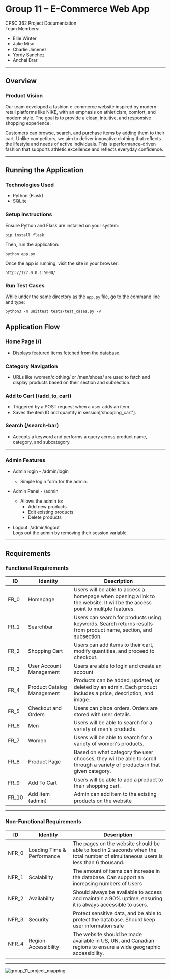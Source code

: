 
# Group 11 – E-Commerce Web App

CPSC 362 Project Documentation  
Team Members:  
- Ellie Winter  
- Jake Miso  
- Charlie Jimenez  
- Yordy Sanchez  
- Anchal Brar  

---

## Overview

### Product Vision

Our team developed a fashion e-commerce website inspired by modern retail platforms like NIKE, with an emphasis on athleticism, comfort, and modern style. The goal is to provide a clean, intuitive, and responsive shopping experience.

Customers can browse, search, and purchase items by adding them to their cart. Unlike competitors, we aim to deliver innovative clothing that reflects the lifestyle and needs of active individuals. This is performance-driven fashion that supports athletic excellence and reflects everyday confidence.

---

## Running the Application

### Technologies Used

- Python (Flask)
- SQLite

### Setup Instructions

Ensure Python and Flask are installed on your system:

```
pip install flask
```

Then, run the application:

```
python app.py
```

Once the app is running, visit the site in your browser:

```
http://127.0.0.1:5000/
```

### Run Test Cases
While under the same directory as the `app.py` file, go to the command line and type:
```
python3 -m unittest tests/test_cases.py -v
```

## Application Flow

### Home Page (/)

- Displays featured items fetched from the database.

### Category Navigation

- URLs like /women/clothing/ or /men/shoes/ are used to fetch and display products based on their section and subsection.

### Add to Cart (/add_to_cart)

- Triggered by a POST request when a user adds an item.
- Saves the item ID and quantity in session['shopping_cart'].

### Search (/search-bar)

- Accepts a keyword and performs a query across product name, category, and subcategory.

---

### Admin Features

- Admin login -  /admin/login  
  - Simple login form for the admin.

- Admin Panel - /admin  
  - Allows the admin to:
    - Add new products
    - Edit existing products
    - Delete products

- Logout: /admin/logout  
  Logs out the admin by removing their session variable.

---

## Requirements

### Functional Requirements

| ID | Identity | Description |
| ----------- | ----------- | ------|
| FR_0 | Homepage | Users will be able to access a homepage when opening a link to the website. It will be the access point to mulitple features. |
| FR_1 | Searchbar | Users can search for products using keywords. Search returns results from product name, section, and subsection. |
| FR_2 | Shopping Cart | Users can add items to their cart, modify quantities, and proceed to checkout. |
| FR_3 | User Account Management | Users are able to login and create an account |
| FR_4 | Product Catalog Management | Products can be added, updated, or deleted by an admin. Each product includes a price, description, and image. |
| FR_5 | Checkout and Orders | Users can place orders. Orders are stored with user details. |
| FR_6 | Men | Users will be able to search for a variety of men's products. |
| FR_7 | Women | Users will be able to search for a variety of women's products. |
| FR_8 | Product Page | Based on what category the user chooses, they will be able to scroll through a variety of products in that given category. |
| FR_9 | Add To Cart | Users will be able to add a product to their shopping cart. |
| FR_10 | Add Item (admin) | Admin can add item to the existing products on the website |

---

### Non-Functional Requirements

| ID | Identity | Description |
| ----------- | ----------- | ------|
| NFR_0 | Loading Time & Performance | The pages on the website should be able to load in 2 seconds when the total number of simultaneous users is less than 6 thousand. |
| NFR_1 | Scalability | The amount of items can increase in the database. Can support an increasing numbers of Users |
| NFR_2 | Availability | Should always be available to access and maintain a 90% uptime, ensuring it is always accessible to users. |
| NFR_3 | Security | Protect sensitive data, and be able to protect the database. Should keep user information safe |
| NFR_4 | Region Accessibility | The website should be made available in US, UN, and Canadian regions to ensure a wide geographic accessibility. |

---
![group_11_project_mapping](https://github.com/user-attachments/assets/668ee8a7-7b67-4c09-b1c9-cf6d3ca15fc6)

